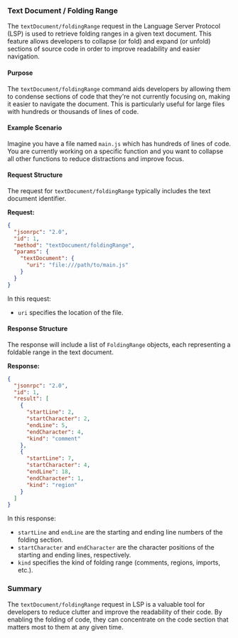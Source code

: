 ### Text Document / Folding Range

The `textDocument/foldingRange` request in the Language Server Protocol (LSP) is used to retrieve folding ranges in a given text document. This feature allows developers to collapse (or fold) and expand (or unfold) sections of source code in order to improve readability and easier navigation.

#### Purpose

The `textDocument/foldingRange` command aids developers by allowing them to condense sections of code that they're not currently focusing on, making it easier to navigate the document. This is particularly useful for large files with hundreds or thousands of lines of code.

#### Example Scenario

Imagine you have a file named `main.js` which has hundreds of lines of code. You are currently working on a specific function and you want to collapse all other functions to reduce distractions and improve focus.

#### Request Structure

The request for `textDocument/foldingRange` typically includes the text document identifier.

**Request:**

```json
{
  "jsonrpc": "2.0",
  "id": 1,
  "method": "textDocument/foldingRange",
  "params": {
    "textDocument": {
      "uri": "file:///path/to/main.js"
    }
  }
}
```

In this request:
- `uri` specifies the location of the file.

#### Response Structure

The response will include a list of `FoldingRange` objects, each representing a foldable range in the text document.

**Response:**

```json
{
  "jsonrpc": "2.0",
  "id": 1,
  "result": [
    {
      "startLine": 2,
      "startCharacter": 2,
      "endLine": 5,
      "endCharacter": 4,
      "kind": "comment"
    },
    {
      "startLine": 7,
      "startCharacter": 4,
      "endLine": 18,
      "endCharacter": 1,
      "kind": "region"
    }
  ]
}
```

In this response:
- `startLine` and `endLine` are the starting and ending line numbers of the folding section.
- `startCharacter` and `endCharacter` are the character positions of the starting and ending lines, respectively.
- `kind` specifies the kind of folding range (comments, regions, imports, etc.).

### Summary

The `textDocument/foldingRange` request in LSP is a valuable tool for developers to reduce clutter and improve the readability of their code. By enabling the folding of code, they can concentrate on the code section that matters most to them at any given time.